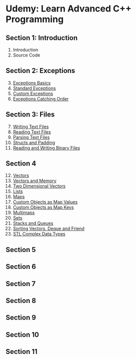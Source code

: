 # Udemy: Learn Advanced C++ Programming

## Section 1: Introduction

1. Introduction
2. Source Code

## Section 2: Exceptions

3. [Exceptions Basics](./BasicExceptions/main.cpp)
4. [Standard Exceptions](./StandardExceptions/main.cpp)
5. [Custom Exceptions](./CustomExceptions/main.cpp)
6. [Exceptions Catching Order](./CatchingSubclassExceptions/main.cpp)

## Section 3: Files

7. [Writing Text Files](./WritingTextFiles/main.cpp)
8. [Reading Text Files](./ReadingTextFiles/main.cpp)
9. [Parsing Text Files](./ParsingTextinFiles/main.cpp)
10. [Structs and Padding](./StructandPadding/main.cpp)
11. [Reading and Writing Binary Files](./BinaryFiles/main.cpp)

## Section 4

12. [Vectors]()
13. [Vectors and Memory]()
14. [Two Dimensional Vectors]()
15. [Lists]()
16. [Maps]()
17. [Custom Objects as Map Values]()
18. [Custom Objects as Map Keys]()
19. [Multimaps]()
20. [Sets]()
21. [Stacks and Queues]()
22. [Sorting Vectors, Deque and Friend]()
23. [STL Complex Data Types]()

## Section 5


## Section 6


## Section 7


## Section 8


## Section 9


## Section 10


## Section 11
